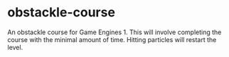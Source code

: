 obstackle-course
================

An obstackle course for Game Engines 1. This will involve completing the course with the minimal amount of time. Hitting particles will restart the level. 
